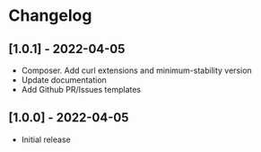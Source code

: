 # Changelog

## [1.0.1] - 2022-04-05

- Composer. Add curl extensions and minimum-stability version
- Update documentation
- Add Github PR/Issues templates


## [1.0.0] - 2022-04-05

- Initial release

